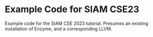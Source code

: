 # Example Code for SIAM CSE23

Example code for the SIAM CSE 2023 tutorial. Presumes an existing installation of Enzyme, and a corresponding LLVM.
